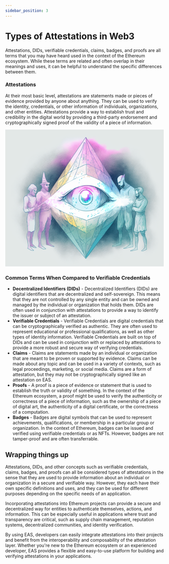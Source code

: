 ```yaml
---
sidebar_position: 3
---
```


# Types of Attestations in Web3
Attestations, DIDs, verifiable credentials, claims, badges, and proofs are all terms that you may have heard used in the context of the Ethereum ecosystem. While these terms are related and often overlap in their meanings and uses, it can be helpful to understand the specific differences between them.

### Attestations
At their most basic level, attestations are statements made or pieces of evidence provided by anyone about anything. They can be used to verify the identity, credentials, or other information of individuals, organizations, and other entities. Attestations provide a way to establish trust and credibility in the digital world by providing a third-party endorsement and cryptographically signed proof of the validity of a piece of information.

![Attestation Record](./img/the-eye-of-trust.png)

### Common Terms When Compared to Verifiable Credentials
- **Decentralized Identifiers (DIDs)** - Decentralized Identifiers (DIDs) are digital identifiers that are decentralized and self-sovereign. This means that they are not controlled by any single entity and can be owned and managed by the individual or organization that holds them. DIDs are often used in conjunction with attestations to provide a way to identify the issuer or subject of an attestation.
- **Verifiable Credentials** - Verifiable Credentials are digital credentials that can be cryptographically verified as authentic. They are often used to represent educational or professional qualifications, as well as other types of identity information. Verifiable Credentials are built on top of DIDs and can be used in conjunction with or replaced by attestations to provide a more robust and secure way of verifying credentials.
- **Claims** - Claims are statements made by an individual or organization that are meant to be proven or supported by evidence. Claims can be made about any topic and can be used in a variety of contexts, such as legal proceedings, marketing, or social media. Claims are a form of attestation, but they may not be cryptographically signed like an attestation on EAS.
- **Proofs** - A proof is a piece of evidence or statement that is used to establish the truth or validity of something. In the context of the Ethereum ecosystem, a proof might be used to verify the authenticity or correctness of a piece of information, such as the ownership of a piece of digital art, the authenticity of a digital certificate, or the correctness of a computation.
- **Badges** - Badges are digital symbols that can be used to represent achievements, qualifications, or membership in a particular group or organization. In the context of Ethereum, badges can be issued and verified using verifiable credentials or as NFTs. However, badges are not tamper-proof and are often transferrable.

## Wrapping things up
Attestations, DIDs, and other concepts such as verifiable credentials, claims, badges, and proofs can all be considered types of attestations in the sense that they are used to provide information about an individual or organization in a secure and verifiable way. However, they each have their own specific definitions and uses, and they can be used for different purposes depending on the specific needs of an application.

Incorporating attestations into Ethereum projects can provide a secure and decentralized way for entities to authenticate themselves, actions, and information. This can be especially useful in applications where trust and transparency are critical, such as supply chain management, reputation systems, decentralized communities, and identity verification.

By using EAS, developers can easily integrate attestations into their projects and benefit from the interoperability and composability of the attestation layer. Whether you're new to the Ethereum ecosystem or an experienced developer, EAS provides a flexible and easy-to-use platform for building and verifying attestations in your applications.